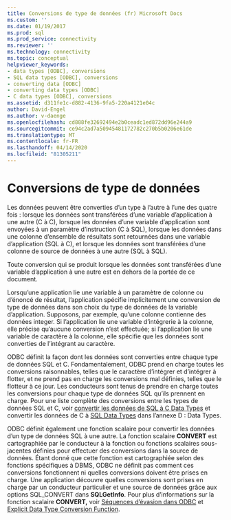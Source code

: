 ```yaml
---
title: Conversions de type de données (fr) Microsoft Docs
ms.custom: ''
ms.date: 01/19/2017
ms.prod: sql
ms.prod_service: connectivity
ms.reviewer: ''
ms.technology: connectivity
ms.topic: conceptual
helpviewer_keywords:
- data types [ODBC], conversions
- SQL data types [ODBC], conversions
- converting data [ODBC]
- converting data types [ODBC]
- C data types [ODBC], conversions
ms.assetid: d311fe1c-d882-4136-9fa5-220a4121e04c
author: David-Engel
ms.author: v-daenge
ms.openlocfilehash: cd888fe32692494e2b0ceadc1ed872dd96e244a9
ms.sourcegitcommit: ce94c2ad7a50945481172782c270b5b0206e61de
ms.translationtype: MT
ms.contentlocale: fr-FR
ms.lasthandoff: 04/14/2020
ms.locfileid: "81305211"
---
```

# <a name="data-type-conversions"></a>Conversions de type de données
Les données peuvent être converties d’un type à l’autre à l’une des quatre fois : lorsque les données sont transférées d’une variable d’application à une autre (C à C), lorsque les données d’une variable d’application sont envoyées à un paramètre d’instruction (C à SQL), lorsque les données dans une colonne d’ensemble de résultats sont retournées dans une variable d’application (SQL à C), et lorsque les données sont transférées d’une colonne de source de données à une autre (SQL à SQL).  
  
 Toute conversion qui se produit lorsque les données sont transférées d’une variable d’application à une autre est en dehors de la portée de ce document.  
  
 Lorsqu’une application lie une variable à un paramètre de colonne ou d’énoncé de résultat, l’application spécifie implicitement une conversion de type de données dans son choix du type de données de la variable d’application. Supposons, par exemple, qu’une colonne contienne des données integer. Si l’application lie une variable d’intégrerie à la colonne, elle précise qu’aucune conversion n’est effectuée; si l’application lie une variable de caractère à la colonne, elle spécifie que les données sont converties de l’intégrant au caractère.  
  
 ODBC définit la façon dont les données sont converties entre chaque type de données SQL et C. Fondamentalement, ODBC prend en charge toutes les conversions raisonnables, telles que le caractère d’intégrer et d’intégrer à flotter, et ne prend pas en charge les conversions mal définies, telles que le flotteur à ce jour. Les conducteurs sont tenus de prendre en charge toutes les conversions pour chaque type de données SQL qu’ils prennent en charge. Pour une liste complète des conversions entre les types de données SQL et C, voir [convertir les données de SQL à C Data Types](../../../odbc/reference/appendixes/converting-data-from-sql-to-c-data-types.md) et convertir les données de C à [SQL Data Types](../../../odbc/reference/appendixes/converting-data-from-c-to-sql-data-types.md) dans l’annexe D : Data Types.  
  
 ODBC définit également une fonction scalaire pour convertir les données d’un type de données SQL à une autre. La fonction scalaire **CONVERT** est cartographiée par le conducteur à la fonction ou fonctions scalaires sous-jacentes définies pour effectuer des conversions dans la source de données. Étant donné que cette fonction est cartographiée selon des fonctions spécifiques à DBMS, ODBC ne définit pas comment ces conversions fonctionnent ni quelles conversions doivent être prises en charge. Une application découvre quelles conversions sont prises en charge par un conducteur particulier et une source de données grâce aux options SQL_CONVERT dans **SQLGetInfo**. Pour plus d’informations sur la fonction scalaire **CONVERT,** voir [Séquences d’évasion dans ODBC](../../../odbc/reference/develop-app/escape-sequences-in-odbc.md) et [Explicit Data Type Conversion Function](../../../odbc/reference/appendixes/explicit-data-type-conversion-function.md).
